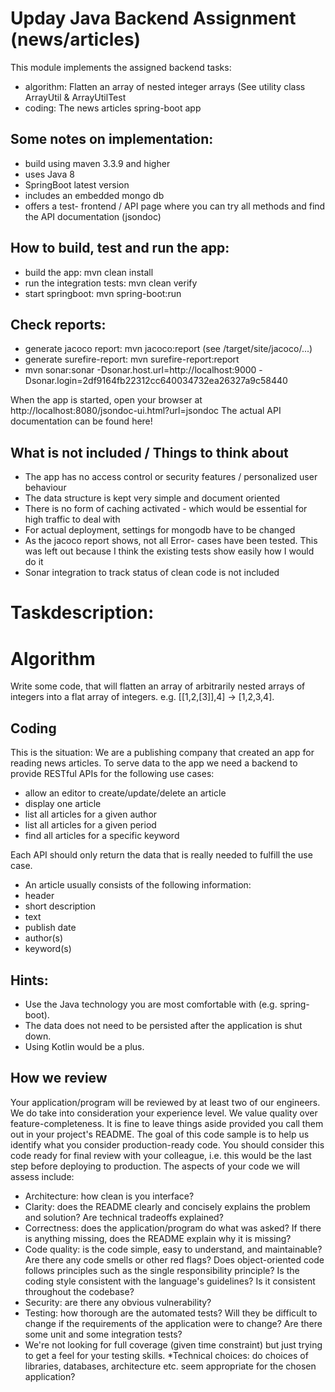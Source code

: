 # Upday Java Backend Assignment (news/articles)

This module implements the assigned backend tasks:

* algorithm: Flatten an array of nested integer arrays (See utility class ArrayUtil & ArrayUtilTest
* coding: The news articles spring-boot app

## Some notes on implementation:

* build using maven 3.3.9 and higher
* uses Java 8
* SpringBoot latest version
* includes an embedded mongo db
* offers a test- frontend / API page where you can try all methods and find the API documentation (jsondoc)

## How to build, test and run the app:

* build the app:              mvn clean install
* run the integration tests:  mvn clean verify
* start springboot:           mvn spring-boot:run

## Check reports:

* generate jacoco report:     mvn jacoco:report             (see /target/site/jacoco/...)
* generate surefire-report:   mvn surefire-report:report
* mvn sonar:sonar -Dsonar.host.url=http://localhost:9000 -Dsonar.login=2df9164fb22312cc640034732ea26327a9c58440

When the app is started, open your browser at http://localhost:8080/jsondoc-ui.html?url=jsondoc
The actual API documentation can be found here!

## What is not included / Things to think about

* The app has no access control or security features / personalized user behaviour
* The data structure is kept very simple and document oriented
* There is no form of caching activated - which would be essential for high traffic to deal with
* For actual deployment, settings for mongodb have to be changed
* As the jacoco report shows, not all Error- cases have been tested. This was left out because I
  think the existing tests show easily how I would do it
* Sonar integration to track status of clean code is not included



# Taskdescription:

# Algorithm
Write some code, that will flatten an array of arbitrarily nested arrays of integers into a flat array of
integers. e.g. [[1,2,[3]],4] -> [1,2,3,4].

## Coding
This is the situation: We are a publishing company that created an app for reading news articles.
To serve data to the app we need a backend to provide RESTful APIs for the following use cases:

* allow an editor to create/update/delete an article
* display one article
* list all articles for a given author
* list all articles for a given period
* find all articles for a specific keyword

Each API should only return the data that is really needed to fulfill the use case.

* An article usually consists of the following information:
* header
* short description
* text
* publish date
* author(s)
* keyword(s)

## Hints:
* Use the Java technology you are most comfortable with (e.g. spring-boot).
* The data does not need to be persisted after the application is shut down.
* Using Kotlin would be a plus.

## How we review
Your application/program will be reviewed by at least two of our engineers. We do take into
consideration your experience level.
We value quality over feature-completeness. It is fine to leave things aside provided you call them
out in your project's README. The goal of this code sample is to help us identify what you consider
production-ready code. You should consider this code ready for final review with your colleague, i.e.
this would be the last step before deploying to production.
The aspects of your code we will assess include:

* Architecture: how clean is you interface?
* Clarity: does the README clearly and concisely explains the problem and solution? Are
technical tradeoffs explained?
* Correctness: does the application/program do what was asked? If there is anything missing,
does the README explain why it is missing?
* Code quality: is the code simple, easy to understand, and maintainable? Are there any code
smells or other red flags? Does object-oriented code follows principles such as the single
responsibility principle? Is the coding style consistent with the language's guidelines? Is it
consistent throughout the codebase?
* Security: are there any obvious vulnerability?
* Testing: how thorough are the automated tests? Will they be difficult to change if the
requirements of the application were to change? Are there some unit and some integration
tests?
* We're not looking for full coverage (given time constraint) but just trying to get a feel for your
testing skills.
 *Technical choices: do choices of libraries, databases, architecture etc. seem appropriate for
the chosen application?
